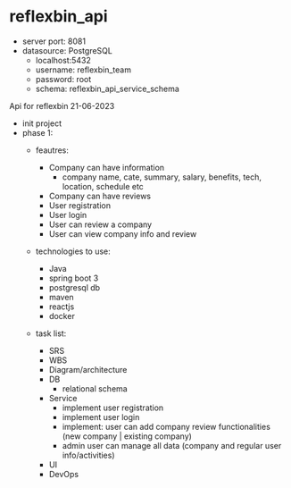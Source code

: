 # reflexbin_api
- server port: 8081
- datasource: PostgreSQL
  - localhost:5432
  - username: reflexbin_team
  - password: root
  - schema: reflexbin_api_service_schema
 
    

Api for reflexbin
21-06-2023

- init project
- phase 1:
  - feautres:
    - Company can have information
      - company name, cate, summary, salary, benefits, tech, location, schedule etc  
    - Company can have reviews
    - User registration
    - User login
    - User can review a company
    - User can view company info and review
  
  - technologies to use:
    - Java
    - spring boot 3
    - postgresql db
    - maven
    - reactjs
    - docker

  - task list:
    - SRS
    - WBS 
    - Diagram/architecture
    - DB
      - relational schema 
    - Service
      - implement user registration
      - implement user login
      - implement: user can add company review functionalities (new company | existing company)
      - admin user can manage all data (company and regular user info/activities)
    - UI
    - DevOps
